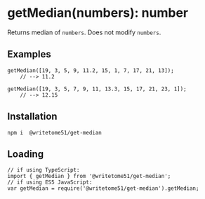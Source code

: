 # getMedian(numbers): number   
   
Returns median of `numbers`.  Does not modify `numbers`.

## Examples
```
getMedian([19, 3, 5, 9, 11.2, 15, 1, 7, 17, 21, 13]);
    // --> 11.2

getMedian([19, 3, 5, 7, 9, 11, 13.3, 15, 17, 21, 23, 1]);
    // --> 12.15
```

## Installation
`npm i  @writetome51/get-median`


## Loading
```
// if using TypeScript:
import { getMedian } from '@writetome51/get-median'; 
// if using ES5 JavaScript:
var getMedian = require('@writetome51/get-median').getMedian;
```
